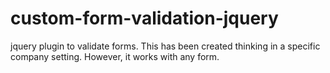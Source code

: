 # custom-form-validation-jquery
jquery plugin to validate forms. This has been created thinking in a specific company setting. However, it works with any form.

